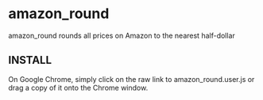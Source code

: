 amazon_round
============

amazon_round rounds all prices on Amazon to the nearest half-dollar

INSTALL
-------

On Google Chrome, simply click on the raw link to amazon_round.user.js or drag a copy of it onto the Chrome window.